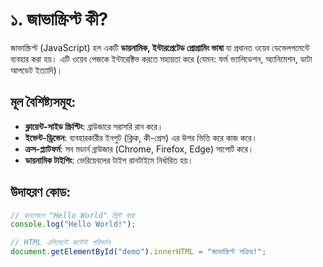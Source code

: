# ১. জাভাস্ক্রিপ্ট কী?

জাভাস্ক্রিপ্ট (JavaScript) হল একটি **ডায়নামিক, ইন্টারপ্রেটেড প্রোগ্রামিং ভাষা** যা প্রধানত ওয়েব ডেভেলপমেন্টে ব্যবহার করা হয়। এটি ওয়েব পেজকে ইন্টারেক্টিভ করতে সহায়তা করে (যেমন: ফর্ম ভ্যালিডেশন, অ্যানিমেশন, ডাটা আপডেট ইত্যাদি)। 

## মূল বৈশিষ্ট্যসমূহ:
- **ক্লায়েন্ট-সাইড স্ক্রিপ্টিং**: ব্রাউজারে সরাসরি রান করে।
- **ইভেন্ট-ড্রিভেন**: ব্যবহারকারীর ইনপুট (ক্লিক, কী-প্রেস) এর উপর ভিত্তি করে কাজ করে।
- **ক্রস-প্ল্যাটফর্ম**: সব মডার্ন ব্রাউজার (Chrome, Firefox, Edge) সাপোর্ট করে।
- **ডায়নামিক টাইপিং**: ভেরিয়েবলের টাইপ রানটাইমে নির্ধারিত হয়।

## উদাহরণ কোড:
```javascript
// কনসোলে "Hello World" প্রিন্ট করা
console.log("Hello World!");

// HTML এলিমেন্টে কন্টেন্ট পরিবর্তন
document.getElementById("demo").innerHTML = "জাভাস্ক্রিপ্ট সক্রিয়!";